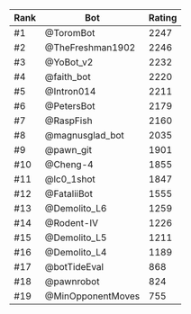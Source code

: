 Rank|Bot|Rating
---|---|---
#1|@ToromBot|2247
#2|@TheFreshman1902|2246
#3|@YoBot_v2|2232
#4|@faith_bot|2220
#5|@Intron014|2211
#6|@PetersBot|2179
#7|@RaspFish|2160
#8|@magnusglad_bot|2035
#9|@pawn_git|1901
#10|@Cheng-4|1855
#11|@lc0_1shot|1847
#12|@FataliiBot|1555
#13|@Demolito_L6|1259
#14|@Rodent-IV|1226
#15|@Demolito_L5|1211
#16|@Demolito_L4|1189
#17|@botTideEval|868
#18|@pawnrobot|824
#19|@MinOpponentMoves|755
